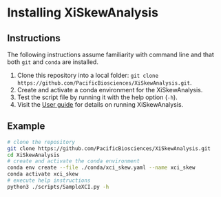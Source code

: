 # Installing XiSkewAnalysis
## Instructions
The following instructions assume familiarity with command line and that both `git` and `conda` are installed.

1. Clone this repository into a local folder: `git clone https://github.com/PacificBiosciences/XiSkewAnalysis.git`.
2. Create and activate a conda environment for the XiSkewAnalysis.
4. Test the script file by running it with the help option (`-h`).
5. Visit the [User guide](./user_guide.md) for details on running XiSkewAnalysis.

## Example
```bash
# clone the repository
git clone https://github.com/PacificBiosciences/XiSkewAnalysis.git
cd XiSkewAnalysis
# create and activate the conda environment
conda env create --file ./conda/xci_skew.yaml --name xci_skew
conda activate xci_skew
# execute help instructions
python3 ./scripts/SampleXCI.py -h
```